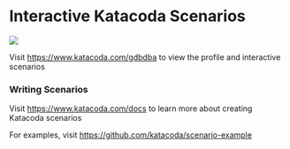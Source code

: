 # Interactive Katacoda Scenarios

[![](http://shields.katacoda.com/katacoda/gdbdba/count.svg)](https://www.katacoda.com/gdbdba "Get your profile on Katacoda.com")

Visit https://www.katacoda.com/gdbdba to view the profile and interactive scenarios

### Writing Scenarios
Visit https://www.katacoda.com/docs to learn more about creating Katacoda scenarios

For examples, visit https://github.com/katacoda/scenario-example
